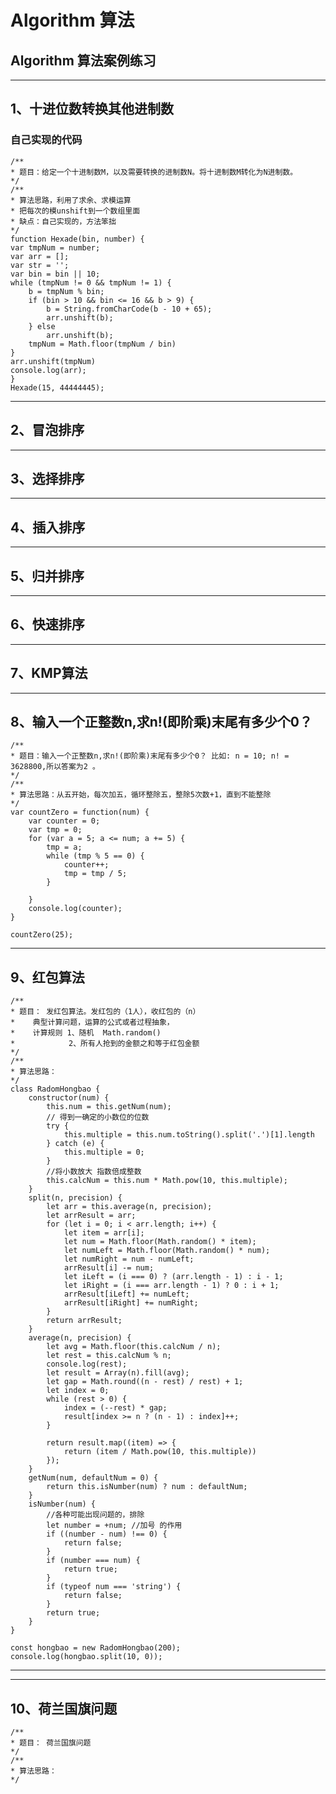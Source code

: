 # Algorithm  算法
## Algorithm  算法案例练习
<hr>

##  1、十进位数转换其他进制数 
###  自己实现的代码
    /**
    * 题目：给定一个十进制数M，以及需要转换的进制数N。将十进制数M转化为N进制数。
    */
    /**
    * 算法思路，利用了求余、求模运算
    * 把每次的模unshift到一个数组里面
    * 缺点：自己实现的，方法笨拙
    */
    function Hexade(bin, number) {
    var tmpNum = number;
    var arr = [];
    var str = '';
    var bin = bin || 10;
    while (tmpNum != 0 && tmpNum != 1) {
        b = tmpNum % bin;
        if (bin > 10 && bin <= 16 && b > 9) {
            b = String.fromCharCode(b - 10 + 65);
            arr.unshift(b);
        } else
            arr.unshift(b);
        tmpNum = Math.floor(tmpNum / bin)
    }
    arr.unshift(tmpNum)
    console.log(arr);
    }
    Hexade(15, 44444445);
 <hr>

##  2、冒泡排序 


 <hr>

##  3、选择排序





 <hr>

##  4、插入排序





 <hr>

##  5、归并排序







 <hr>

##  6、快速排序






 <hr>

##  7、KMP算法


<hr>

##  8、输入一个正整数n,求n!(即阶乘)末尾有多少个0？ 
    /**
    * 题目：输入一个正整数n,求n!(即阶乘)末尾有多少个0？ 比如: n = 10; n! = 3628800,所以答案为2 。
    */
    /**
    * 算法思路：从五开始，每次加五，循环整除五，整除5次数+1，直到不能整除
    */
    var countZero = function(num) {
        var counter = 0;
        var tmp = 0;
        for (var a = 5; a <= num; a += 5) {
            tmp = a;
            while (tmp % 5 == 0) {
                counter++;
                tmp = tmp / 5;
            }

        }
        console.log(counter);
    }

    countZero(25);
    
<hr>

##  9、红包算法
    /**
    * 题目： 发红包算法。发红包的（1人），收红包的（n）
    *    典型计算问题，运算的公式或者过程抽象，
    *    计算规则 1、随机  Math.random() 
    *            2、所有人抢到的金额之和等于红包金额
    */
    /**
    * 算法思路：
    */
    class RadomHongbao {
        constructor(num) {
            this.num = this.getNum(num);
            // 得到一确定的小数位的位数
            try {
                this.multiple = this.num.toString().split('.')[1].length
            } catch (e) {
                this.multiple = 0;
            }
            //将小数放大 指数倍成整数
            this.calcNum = this.num * Math.pow(10, this.multiple);
        }
        split(n, precision) {
            let arr = this.average(n, precision);
            let arrResult = arr;
            for (let i = 0; i < arr.length; i++) {
                let item = arr[i];
                let num = Math.floor(Math.random() * item);
                let numLeft = Math.floor(Math.random() * num);
                let numRight = num - numLeft;
                arrResult[i] -= num;
                let iLeft = (i === 0) ? (arr.length - 1) : i - 1;
                let iRight = (i === arr.length - 1) ? 0 : i + 1;
                arrResult[iLeft] += numLeft;
                arrResult[iRight] += numRight;
            }
            return arrResult;
        }
        average(n, precision) {
            let avg = Math.floor(this.calcNum / n);
            let rest = this.calcNum % n;
            console.log(rest);
            let result = Array(n).fill(avg);
            let gap = Math.round((n - rest) / rest) + 1;
            let index = 0;
            while (rest > 0) {
                index = (--rest) * gap;
                result[index >= n ? (n - 1) : index]++;
            }

            return result.map((item) => {
                return (item / Math.pow(10, this.multiple))
            });
        }
        getNum(num, defaultNum = 0) {
            return this.isNumber(num) ? num : defaultNum;
        }
        isNumber(num) {
            //各种可能出现问题的，排除
            let number = +num; //加号 的作用  
            if ((number - num) !== 0) {
                return false;
            }
            if (number === num) {
                return true;
            }
            if (typeof num === 'string') {
                return false;
            }
            return true;
        }
    }

    const hongbao = new RadomHongbao(200);
    console.log(hongbao.split(10, 0));
<hr>



<hr>


##  10、荷兰国旗问题
    /**
    * 题目： 荷兰国旗问题          
    */
    /**
    * 算法思路：
    */
